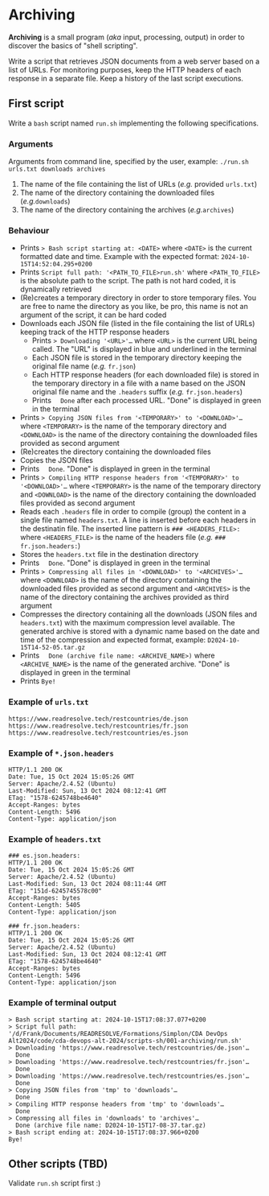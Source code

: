 # Archiving
**Archiving** is a small program (_aka_ input, processing, output) in order to discover the basics of "shell scripting".

Write a script that retrieves JSON documents from a web server based on a list of URLs. For monitoring purposes, keep the HTTP headers of each response in a separate file. Keep a history of the last script executions.

## First script
Write a `bash` script named `run.sh` implementing the following specifications.

### Arguments
Arguments from command line, specified by the user, example: `./run.sh urls.txt downloads archives`
1. The name of the file containing the list of URLs (_e.g._ provided `urls.txt`)
2. The name of the directory containing the downloaded files (_e.g._`downloads`)
3. The name of the directory containing the archives (_e.g._`archives`)

### Behaviour
- Prints `> Bash script starting at: <DATE>` where `<DATE>` is the current formatted date and time. Example with the expected format: `2024-10-15T14:52:04.295+0200`
- Prints `Script full path: '<PATH_TO_FILE>run.sh'` where `<PATH_TO_FILE>` is the absolute path to the script. The path is not hard coded, it is dynamically retrieved
- (Re)creates a temporary directory in order to store temporary files. You are free to name the directory as you like, be pro, this name is not an argument of the script, it can be hard coded
- Downloads each JSON file (listed in the file containing the list of URLs) keeping track of the HTTP response headers
    - Prints `> Downloading '<URL>'…` where `<URL>` is the current URL being called. The "URL" is displayed in blue and underlined in the terminal
    - Each JSON file is stored in the temporary directory keeping the original file name (_e.g._ `fr.json`)
    - Each HTTP response headers (for each downloaded file) is stored in the temporary directory in a file with a name based on the JSON original file name and the `.headers` suffix (_e.g._ `fr.json.headers`)
    - Prints `  Done` after each processed URL. "Done" is displayed in green in the terminal
- Prints `> Copying JSON files from '<TEMPORARY>' to '<DOWNLOAD>'…` where `<TEMPORARY>` is the name of the temporary directory and `<DOWNLOAD>` is the name of the directory containing the downloaded files provided as second argument
- (Re)creates the directory containing the downloaded files
- Copies the JSON files
- Prints `  Done`. "Done" is displayed in green in the terminal
- Prints `> Compiling HTTP response headers from '<TEMPORARY>' to '<DOWNLOAD>'…` where `<TEMPORARY>` is the name of the temporary directory and `<DOWNLOAD>` is the name of the directory containing the downloaded files provided as second argument
- Reads each `.headers` file in order to compile (group) the content in a single file named `headers.txt`. A line is inserted before each headers in the destinatin file. The inserted line pattern is `### <HEADERS_FILE>:` where `<HEADERS_FILE>` is the name of the headers file (_e.g._ `### fr.json.headers:`)
- Stores the `headers.txt` file in the destination directory
- Prints `  Done`. "Done" is displayed in green in the terminal
- Prints `> Compressing all files in '<DOWNLOAD>' to '<ARCHIVES>'…` where `<DOWNLOAD>` is the name of the directory containing the downloaded files provided as second argument and `<ARCHIVES>` is the name of the directory containing the archives provided as third argument
- Compresses the directory containing all the downloads (JSON files and `headers.txt`) with the maximum compression level available. The generated archive is stored with a dynamic name based on the date and time of the compression and expected format, example: `D2024-10-15T14-52-05.tar.gz`
- Prints `  Done (archive file name: <ARCHIVE_NAME>)` where `<ARCHIVE_NAME>` is the name of the generated archive. "Done" is displayed in green in the terminal
- Prints `Bye!`

### Example of `urls.txt`
```
https://www.readresolve.tech/restcountries/de.json
https://www.readresolve.tech/restcountries/fr.json
https://www.readresolve.tech/restcountries/es.json
```

### Example of `*.json.headers`
```
HTTP/1.1 200 OK
Date: Tue, 15 Oct 2024 15:05:26 GMT
Server: Apache/2.4.52 (Ubuntu)
Last-Modified: Sun, 13 Oct 2024 08:12:41 GMT
ETag: "1578-6245748be4640"
Accept-Ranges: bytes
Content-Length: 5496
Content-Type: application/json
```

### Example of `headers.txt`
```
### es.json.headers:
HTTP/1.1 200 OK
Date: Tue, 15 Oct 2024 15:05:26 GMT
Server: Apache/2.4.52 (Ubuntu)
Last-Modified: Sun, 13 Oct 2024 08:11:44 GMT
ETag: "151d-6245745578c00"
Accept-Ranges: bytes
Content-Length: 5405
Content-Type: application/json

### fr.json.headers:
HTTP/1.1 200 OK
Date: Tue, 15 Oct 2024 15:05:26 GMT
Server: Apache/2.4.52 (Ubuntu)
Last-Modified: Sun, 13 Oct 2024 08:12:41 GMT
ETag: "1578-6245748be4640"
Accept-Ranges: bytes
Content-Length: 5496
Content-Type: application/json
```

### Example of terminal output
```
> Bash script starting at: 2024-10-15T17:08:37.077+0200
> Script full path: '/d/Frank/Documents/READRESOLVE/Formations/Simplon/CDA DevOps Alt2024/code/cda-devops-alt-2024/scripts-sh/001-archiving/run.sh'
> Downloading 'https://www.readresolve.tech/restcountries/de.json'…
  Done
> Downloading 'https://www.readresolve.tech/restcountries/fr.json'…
  Done
> Downloading 'https://www.readresolve.tech/restcountries/es.json'…
  Done
> Copying JSON files from 'tmp' to 'downloads'…
  Done
> Compiling HTTP response headers from 'tmp' to 'downloads'…
  Done
> Compressing all files in 'downloads' to 'archives'…
  Done (archive file name: D2024-10-15T17-08-37.tar.gz)
> Bash script ending at: 2024-10-15T17:08:37.966+0200
Bye!
```

## Other scripts (TBD)
Validate `run.sh` script first :)